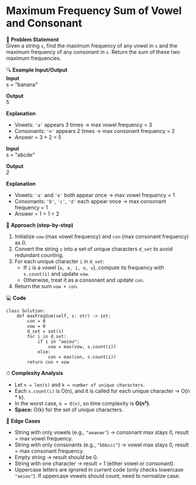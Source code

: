 # Maximum Frequency Sum of Vowel and Consonant

📜 **Problem Statement**  
Given a string `s`, find the maximum frequency of any vowel in `s` and the maximum frequency of any consonant in `s`. Return the sum of these two maximum frequencies.

🔍 **Example Input/Output**  
**Input**  
    s = "banana"

**Output**  
    5

**Explanation**  
- Vowels: `'a'` appears 3 times → max vowel frequency = 3  
- Consonants: `'n'` appears 2 times → max consonant frequency = 2  
- Answer = 3 + 2 = 5

**Input**  
    s = "abcde"

**Output**  
    2

**Explanation**  
- Vowels: `'a'` and `'e'` both appear once → max vowel frequency = 1  
- Consonants: `'b'`, `'c'`, `'d'` each appear once → max consonant frequency = 1  
- Answer = 1 + 1 = 2

🧠 **Approach (step-by-step)**  
1. Initialize `vow` (max vowel frequency) and `con` (max consonant frequency) as 0.  
2. Convert the string `s` into a set of unique characters `d_set` to avoid redundant counting.  
3. For each unique character `i` in `d_set`:  
   - If `i` is a vowel (`a, e, i, o, u`), compute its frequency with `s.count(i)` and update `vow`.  
   - Otherwise, treat it as a consonant and update `con`.  
4. Return the sum `vow + con`.

💻 **Code**  

    class Solution:
        def maxFreqSum(self, s: str) -> int:
            con = 0
            vow = 0
            d_set = set(s)
            for i in d_set:
                if i in "aeiou":
                    vow = max(vow, s.count(i))
                else:
                    con = max(con, s.count(i))
            return con + vow

⏱ **Complexity Analysis**  
- Let `n = len(s)` and `k = number of unique characters`.  
- Each `s.count(i)` is O(n), and it is called for each unique character → O(n * k).  
- In the worst case, `k = O(n)`, so time complexity is **O(n²)**.  
- **Space:** O(k) for the set of unique characters.

🧪 **Edge Cases**  
- String with only vowels (e.g., `"aeaeae"`) → consonant max stays 0, result = max vowel frequency.  
- String with only consonants (e.g., `"bbbccc"`) → vowel max stays 0, result = max consonant frequency.  
- Empty string → result should be 0.  
- String with one character → result = 1 (either vowel or consonant).  
- Uppercase letters are ignored in current code (only checks lowercase `"aeiou"`). If uppercase vowels should count, need to normalize case.
